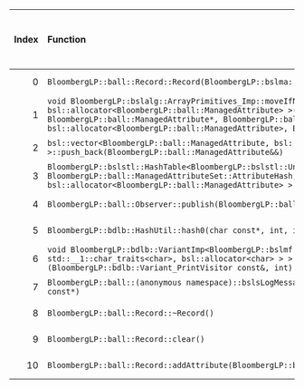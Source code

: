 |   Index | Function                                                                                                                                                                                                                                                                                                                                                           |   Difference in number of lines |   Function size difference in bytes | Disassembly                                                   |   Number of lines in `assume` build |   Number of bytes in `assume` build |   Number of lines in `none` build |   Number of bytes in `none` build |
|--------:|:-------------------------------------------------------------------------------------------------------------------------------------------------------------------------------------------------------------------------------------------------------------------------------------------------------------------------------------------------------------------|--------------------------------:|------------------------------------:|:--------------------------------------------------------------|------------------------------------:|------------------------------------:|----------------------------------:|----------------------------------:|
|       0 | `BloombergLP::ball::Record::Record(BloombergLP::bslma::Allocator*)`                                                                                                                                                                                                                                                                                                |                              23 |                                  80 | [Assumed](0.assume.s), [Ignored](0.none.s), [Diff](0.diff)    |                                 336 |                             4267744 |                               256 |                           4267984 |
|       1 | `void BloombergLP::bslalg::ArrayPrimitives_Imp::moveIfNoexcept<BloombergLP::ball::ManagedAttribute, bsl::allocator<BloombergLP::ball::ManagedAttribute> >(BloombergLP::ball::ManagedAttribute*, BloombergLP::ball::ManagedAttribute*, BloombergLP::ball::ManagedAttribute*, bsl::allocator<BloombergLP::ball::ManagedAttribute>, BloombergLP::bslmf::MetaInt<0>*)` |                              15 |                                  64 | [Assumed](1.assume.s), [Ignored](1.none.s), [Diff](1.diff)    |                                 272 |                             4269968 |                               208 |                           4269824 |
|       2 | `bsl::vector<BloombergLP::ball::ManagedAttribute, bsl::allocator<BloombergLP::ball::ManagedAttribute> >::push_back(BloombergLP::ball::ManagedAttribute&&)`                                                                                                                                                                                                         |                              12 |                                  48 | [Assumed](2.assume.s), [Ignored](2.none.s), [Diff](2.diff)    |                                 880 |                             4268080 |                               832 |                           4268240 |
|       3 | `BloombergLP::bslstl::HashTable<BloombergLP::bslstl::UnorderedSetKeyConfiguration<BloombergLP::ball::ManagedAttribute>, BloombergLP::ball::ManagedAttributeSet::AttributeHash, bsl::equal_to<BloombergLP::ball::ManagedAttribute>, bsl::allocator<BloombergLP::ball::ManagedAttribute> >::copyDataStructure(BloombergLP::bslalg::BidirectionalLink*)`              |                              11 |                                  64 | [Assumed](3.assume.s), [Ignored](3.none.s), [Diff](3.diff)    |                                 816 |                             4308912 |                               752 |                           4309232 |
|       4 | `BloombergLP::ball::Observer::publish(BloombergLP::ball::Record const&, BloombergLP::ball::Context const&)`                                                                                                                                                                                                                                                        |                               2 |                                   0 | [Assumed](4.assume.s), [Ignored](4.none.s), [Diff](4.diff)    |                                  16 |                             4278288 |                                16 |                           4278592 |
|       5 | `BloombergLP::bdlb::HashUtil::hash0(char const*, int, int)`                                                                                                                                                                                                                                                                                                        |                               1 |                                   0 | [Assumed](5.assume.s), [Ignored](5.none.s), [Diff](5.diff)    |                                 192 |                             4343280 |                               192 |                           4344464 |
|       6 | `void BloombergLP::bdlb::VariantImp<BloombergLP::bslmf::TypeList<int, long long, bsl::basic_string<char, std::__1::char_traits<char>, bsl::allocator<char> > > >::doApply<BloombergLP::bdlb::Variant_PrintVisitor const&>(BloombergLP::bdlb::Variant_PrintVisitor const&, int) const`                                                                              |                               1 |                                   0 | [Assumed](6.assume.s), [Ignored](6.none.s), [Diff](6.diff)    |                                 256 |                             4316400 |                               256 |                           4316656 |
|       7 | `BloombergLP::ball::(anonymous namespace)::bslsLogMessage(BloombergLP::bsls::LogSeverity::Enum, char const*, int, char const*)`                                                                                                                                                                                                                                    |                              -4 |                                 -16 | [Assumed](7.assume.s), [Ignored](7.none.s), [Diff](7.diff)    |                                 400 |                             4243104 |                               416 |                           4243200 |
|       8 | `BloombergLP::ball::Record::~Record()`                                                                                                                                                                                                                                                                                                                             |                             -24 |                                 -64 | [Assumed](8.assume.s), [Ignored](8.none.s), [Diff](8.diff)    |                                 448 |                             4271264 |                               512 |                           4271424 |
|       9 | `BloombergLP::ball::Record::clear()`                                                                                                                                                                                                                                                                                                                               |                             -24 |                                 -80 | [Assumed](9.assume.s), [Ignored](9.none.s), [Diff](9.diff)    |                                 320 |                             4272576 |                               400 |                           4272800 |
|      10 | `BloombergLP::ball::Record::addAttribute(BloombergLP::ball::Attribute const&)`                                                                                                                                                                                                                                                                                     |                             -32 |                                -128 | [Assumed](10.assume.s), [Ignored](10.none.s), [Diff](10.diff) |                                 304 |                             4265744 |                               432 |                           4265856 |